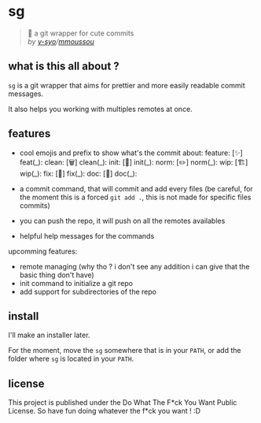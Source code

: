 # sg

> 🌸 a git wrapper for cute commits  
> *by [y-syo](https://y-syo.me)/[mmoussou](https://profile.intra.42.fr/users/mmoussou)*

## what is this all about ?

``sg`` is a git wrapper that aims for prettier and more easily readable commit messages.

It also helps you working with multiples remotes at once.

## features

  - cool emojis and prefix to show what's the commit about:
    feature:  [✨] feat(\_):
    clean:    [🗑️] clean(\_):
    init:     [🎉] init(\_):
    norm:     [✏️] norm(\_):
    wip:      [🏗️] wip(\_):
    fix:      [🔨] fix(\_):
    doc:      [📝] doc(\_):

  - a commit command, that will commit and add every files (be careful, for the moment this is a forced ``git add .``, this is not made for specific files commits)
  - you can push the repo, it will push on all the remotes availables
  - helpful help messages for the commands

upcomming features:
  - remote managing (why tho ? i don't see any addition i can give that the basic thing don't have)
  - init command to initialize a git repo
  - add support for subdirectories of the repo

## install

I'll make an installer later.

For the moment, move the ``sg`` somewhere that is in your ``PATH``, or add the folder where ``sg`` is located in your ``PATH``.

## license

This project is published under the Do What The F\*ck You Want Public License.
So have fun doing whatever the f\*ck you want ! :D

